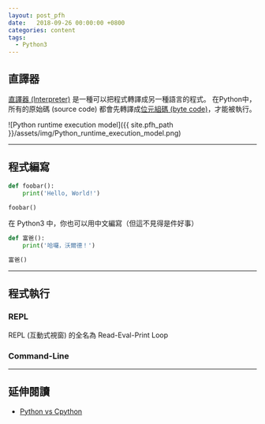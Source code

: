 ```yaml
---
layout: post_pfh
date:   2018-09-26 00:00:00 +0800
categories: content
tags:
  - Python3
---
```



## 直譯器

[直譯器 (Interpreter)][wiki-interpreter] 是一種可以把程式轉譯成另一種語言的程式。
在Python中，所有的原始碼 (source code) 都會先轉譯成[位元組碼 (byte code)][wiki-byte-code]，才能被執行。

![Python runtime execution model]({{ site.pfh_path }}/assets/img/Python_runtime_execution_model.png)

---

## 程式編寫

```python
def foobar():
    print('Hello, World!')

foobar()
```

在 Python3 中，你也可以用中文編寫（但這不見得是件好事）

```Python
def 富爸():
    print('哈囉，沃爾德！')

富爸()
```

---

## 程式執行

### REPL

REPL (互動式視窗) 的全名為 Read-Eval-Print Loop

### Command-Line

---

## 延伸閱讀

- [Python vs Cpython](#https://stackoverflow.com/q/17130975/1105489)


[wiki-interpreter]: https://zh.wikipedia.org/zh-tw/直譯器
[wiki-byte-code]: https://zh.wikipedia.org/zh-tw/字节码 
